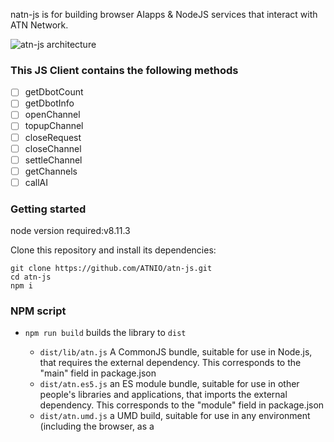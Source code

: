 natn-js is for building browser AIapps & NodeJS services that interact with ATN Network.

![atn-js architecture](https://github.com/ATNIO/AI_market_plan/blob/master/images/ATN-JS.svg)

### This JS Client contains the following methods

- [ ] getDbotCount
- [ ] getDbotInfo
- [ ] openChannel
- [ ] topupChannel
- [ ] closeRequest
- [ ] closeChannel
- [ ] settleChannel
- [ ] getChannels
- [ ] callAI

### Getting started

node version required:v8.11.3

Clone this repository and install its dependencies:

```
git clone https://github.com/ATNIO/atn-js.git
cd atn-js
npm i
```

### NPM script

- `npm run build` builds the library to `dist`

	* `dist/lib/atn.js` A CommonJS bundle, suitable for use in Node.js, that requires the external dependency. This corresponds to the "main" field in package.json
	* `dist/atn.es5.js` an ES module bundle, suitable for use in other people's libraries and applications, that imports the external dependency. This corresponds to the "module" field in package.json
	* `dist/atn.umd.js` a UMD build, suitable for use in any environment (including the browser, as a <script> tag), that includes the external dependency. This corresponds to the "browser" field in package.json

 - `npm t`: Run test suite
 - `npm start`: Run `npm run build` in watch mode
 - `npm run test:watch`: Run test suite in [interactive watch mode](http://facebook.github.io/jest/docs/cli.html#watch)
 - `npm run test:prod`: Run linting and generate coverage
 - `npm run build`: Generate bundles and typings, create docs
 - `npm run lint`: Lints code

### Usage

**Step 1:**
Getting all Dbot count
`atn.getDbotCount()`

**Step 2:**
Getting a Dbot detail 
`atn.getDbotInfo()`

**Step 3:**
Opening a transfer channel
`atn.openChannel()`

**Step 4:**
Calling the AI`lib.callAI()`



#### reference
* [Nodejs单元测试](https://segmentfault.com/a/1190000002921481)
* [mochajs](https://mochajs.org/#more-information)

